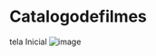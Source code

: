 # Catalogodefilmes
tela Inicial
![image](https://github.com/zllnightwolf/Catalogodefilmes/assets/104845961/1bda8f30-1809-4c13-9eb0-f5eeb048e8f9)
